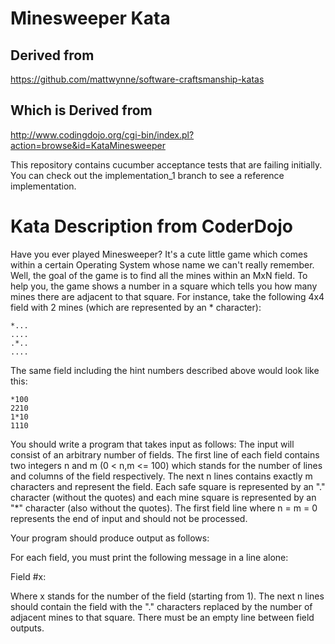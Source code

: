 # Minesweeper Kata

## Derived from
https://github.com/mattwynne/software-craftsmanship-katas

## Which is Derived from
http://www.codingdojo.org/cgi-bin/index.pl?action=browse&id=KataMinesweeper

This repository contains cucumber acceptance tests that are failing initially. You can check out the implementation_1 branch to see a reference implementation.

# Kata Description from CoderDojo
Have you ever played Minesweeper? It's a cute little game which comes within a certain Operating System whose name we can't really remember. Well, the goal of the game is to find all the mines within an MxN field. To help you, the game shows a number in a square which tells you how many mines there are adjacent to that square. For instance, take the following 4x4 field with 2 mines (which are represented by an * character):

```
*...
....
.*..
....
```

The same field including the hint numbers described above would look like this:

```
*100
2210
1*10
1110
```

You should write a program that takes input as follows:
The input will consist of an arbitrary number of fields. The first line of each field contains two integers n and m (0 < n,m <= 100) which stands for the number of lines and columns of the field respectively. The next n lines contains exactly m characters and represent the field. Each safe square is represented by an "." character (without the quotes) and each mine square is represented by an "*" character (also without the quotes). The first field line where n = m = 0 represents the end of input and should not be processed.

Your program should produce output as follows:

For each field, you must print the following message in a line alone:

Field #x:

Where x stands for the number of the field (starting from 1). The next n lines should contain the field with the "." characters replaced by the number of adjacent mines to that square. There must be an empty line between field outputs.
